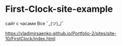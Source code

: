 # First-Clock-site-example
 
сайт с часами
Все
¯\_(ツ)_/¯

https://vladimirsaenko.github.io/Portfolio-2/sites/site-10/FirstClock/index.html
